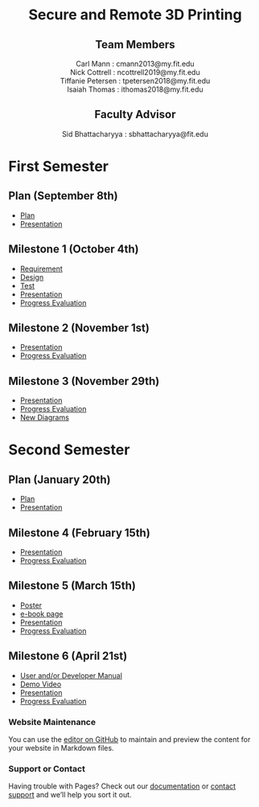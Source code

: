 <h1 align="center"> Secure and Remote 3D Printing </h1>
<h2 align="center"> Team Members </h2>
<div align="center"> Carl Mann : cmann2013@my.fit.edu </div>
<div align="center"> Nick Cottrell : ncottrell2019@my.fit.edu </div>
<div align="center"> Tiffanie Petersen : tpetersen2018@my.fit.edu </div>
<div align="center"> Isaiah Thomas : ithomas2018@my.fit.edu </div>
<h2 align="center"> Faculty Advisor </h2>
<div align="center"> Sid Bhattacharyya : sbhattacharyya@fit.edu </div>


# First Semester

## Plan (September 8th)
* [Plan](<Senior Design Project Plan.pdf>)
* [Presentation](<Project Plan Presentation.pdf>)

## Milestone 1 (October 4th)
* [Requirement](<Requirement Document.pdf>)
* [Design](<Design Document.pdf>)
* [Test](<Test Plan.pdf>)
* [Presentation](<Milestone_1_Powerpoint.pdf>)
* [Progress Evaluation](<Milestone Progress Evaluation.pdf>)

## Milestone 2 (November 1st)
* [Presentation](<Milestone_2_Powerpoint.pdf>)
* [Progress Evaluation](<Milestone2.pdf>)

## Milestone 3 (November 29th)
* [Presentation](<Milestone_3_powerpoint.pdf>)
* [Progress Evaluation](<Milestone3.pdf>)
* [New Diagrams](<Milestone3_diagrams.pdf>)


# Second Semester

## Plan (January 20th)
* [Plan](<Semester 2 Senior Design Project Plan.pdf>)
* [Presentation](<Semester 2 Project Plan Presentation.pdf>)

## Milestone 4 (February 15th)
* [Presentation](<Milestone_4_powerpoint.pdf>)
* [Progress Evaluation](<Milestone4.pdf>)

## Milestone 5 (March 15th)
* [Poster](google.com)
* [e-book page](<Showcase2022_Ebook_CS_SECUREANDREMOTE3DPRINTING.docx.pdf>)
* [Presentation](google.com)
* [Progress Evaluation](google.com)

## Milestone 6 (April 21st)
* [User and/or Developer Manual](google.com)
* [Demo Video](google.com)
* [Presentation](google.com)
* [Progress Evaluation](google.com)

### Website Maintenance
You can use the [editor on GitHub](https://github.com/IsaiahST2020/SeniorDesignProject/edit/gh-pages/index.md) to maintain and preview the content for your website in Markdown files.


### Support or Contact

Having trouble with Pages? Check out our [documentation](https://docs.github.com/categories/github-pages-basics/) or [contact support](https://support.github.com/contact) and we’ll help you sort it out.
